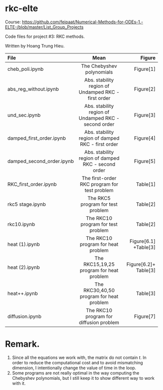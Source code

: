 # rkc-elte
Course: https://github.com/feipaat/Numerical-Methods-for-ODEs-1.-ELTE-/blob/master/List_Group_Projects

Code files for project #3: RKC methods.

Written by Hoang Trung Hieu.

| File        | Mean        | Figure        |
| :---        |    :----:   |          ---: |
| cheb_poli.ipynb      | The Chebyshev polynomials      | Figure[1]   |
| abs_reg_without.ipynb   | Abs. stability region  of Undamped RKC - first order      | Figure[2]     |
| und_sec.ipynb   | Abs. stability region  of Undamped RKC - second order      | Figure[3]     |
| damped_first_order.ipynb   | Abs. stability region  of damped RKC - first order      | Figure[4]     |
| damped_second_order.ipynb   | Abs. stability region  of damped RKC - second order      | Figure[5]     |
| RKC_first_order.ipynb   | The first-order RKC program  for test problem     | Table[1]   |
| rkc5 stage.ipynb   | The RKC5 program for test problem    | Table[2]     |
| rkc10.ipynb   | The RKC10 program  for test problem     | Table[2]     |
| heat (1).ipynb   | The RKC10 program  for heat problem     | Figure[6.1]  +Table[3]   |
| heat (2).ipynb   | The RKC15,19,25 program  for heat problem     | Figure[6.2]+ Table[3]     |
| heat++.ipynb   | The RKC30,40,50 program  for heat problem     | Table[3]   |
| diffusion.ipynb   | The RKC10 program  for diffusion problem     | Figure[7]    |


# Remark.
1. Since all the equations we work with, the matrix do not contain $t$. In order to reduce the computational cost and to avoid mismatching dimension, I intentionally change the value of time in the loop.
2. Some programs are not really optimal in the way computing the Chebyshev polynomials, but I still keep it to show different way to work with it.
